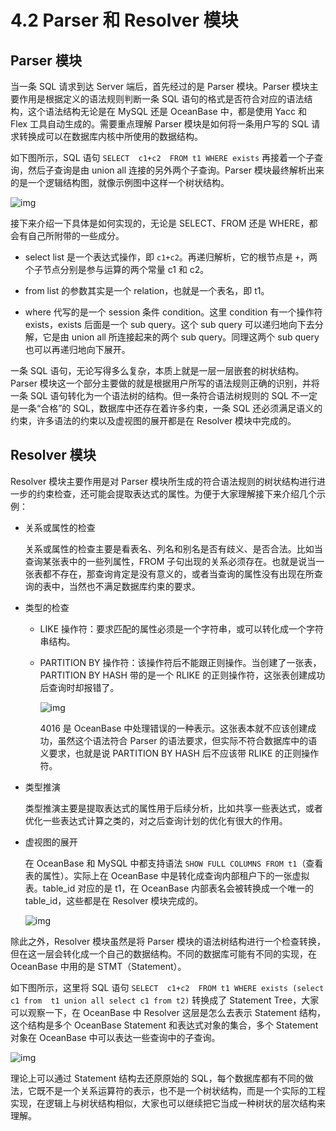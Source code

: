 # 4.2 Parser 和 Resolver 模块

## Parser 模块

当一条 SQL 请求到达 Server 端后，首先经过的是 Parser 模块。Parser 模块主要作用是根据定义的语法规则判断一条 SQL 语句的格式是否符合对应的语法结构，这个语法结构无论是在 MySQL 还是 OceanBase 中，都是使用 Yacc 和 Flex 工具自动生成的。需要重点理解 Parser 模块是如何将一条用户写的 SQL 请求转换成可以在数据库内核中所使用的数据结构。

如下图所示，SQL 语句 `SELECT  c1+c2  FROM t1 WHERE exists` 再接着一个子查询，然后子查询是由 union all 连接的另外两个子查询。Parser 模块最终解析出来的是一个逻辑结构图，就像示例图中这样一个树状结构。

![img](https://obbusiness-private.oss-cn-shanghai.aliyuncs.com/doc/img/kernel-quickstart/V1.0.0/zh-CN/4.sql-engine/3.parser-resolver-01.png)

接下来介绍一下具体是如何实现的，无论是 SELECT、FROM 还是 WHERE，都会有自己所附带的一些成分。

- select list 是一个表达式操作，即 `c1+c2`。再递归解析，它的根节点是 `+`，两个子节点分别是参与运算的两个常量 c1 和 c2。

- from list 的参数其实是一个 relation，也就是一个表名，即 t1。

- where 代写的是一个 session 条件 condition。这里 condition 有一个操作符 exists，exists 后面是一个 sub query。这个 sub query 可以递归地向下去分解，它是由 union all 所连接起来的两个 sub query。同理这两个 sub query 也可以再递归地向下展开。

一条 SQL 语句，无论写得多么复杂，本质上就是一层一层嵌套的树状结构。Parser 模块这一个部分主要做的就是根据用户所写的语法规则正确的识别，并将一条 SQL 语句转化为一个语法树的结构。但一条符合语法树规则的 SQL 不一定是一条“合格”的 SQL，数据库中还存在着许多约束，一条 SQL 还必须满足语义的约束，许多语法的约束以及虚视图的展开都是在 Resolver 模块中完成的。

## Resolver 模块

Resolver 模块主要作用是对 Parser 模块所生成的符合语法规则的树状结构进行进一步的约束检查，还可能会提取表达式的属性。为便于大家理解接下来介绍几个示例：

- 关系或属性的检查

  关系或属性的检查主要是看表名、列名和别名是否有歧义、是否合法。比如当查询某张表中的一些列属性，FROM 子句出现的关系必须存在。也就是说当一张表都不存在，那查询肯定是没有意义的，或者当查询的属性没有出现在所查询的表中，当然也不满足数据库约束的要求。

- 类型的检查

  - LIKE 操作符：要求匹配的属性必须是一个字符串，或可以转化成一个字符串结构。

  - PARTITION BY 操作符：该操作符后不能跟正则操作。当创建了一张表，PARTITION BY HASH 带的是一个 RLIKE 的正则操作符，这张表创建成功后查询时却报错了。

    ![img](https://obbusiness-private.oss-cn-shanghai.aliyuncs.com/doc/img/kernel-quickstart/V1.0.0/zh-CN/4.sql-engine/3.parser-resolver-02.png)

    4016 是 OceanBase 中处理错误的一种表示。这张表本就不应该创建成功，虽然这个语法符合 Parser 的语法要求，但实际不符合数据库中的语义要求，也就是说 PARTITION BY HASH 后不应该带 RLIKE 的正则操作符。

- 类型推演

  类型推演主要是提取表达式的属性用于后续分析，比如共享一些表达式，或者优化一些表达式计算之类的，对之后查询计划的优化有很大的作用。

- 虚视图的展开

  在 OceanBase 和 MySQL 中都支持语法 `SHOW FULL COLUMNS FROM t1`（查看表的属性）。实际上在 OceanBase 中是转化成查询内部租户下的一张虚拟表。table_id 对应的是 t1，在 OceanBase 内部表名会被转换成一个唯一的 table_id，这些都是在 Resolver 模块完成的。

  ![img](https://obbusiness-private.oss-cn-shanghai.aliyuncs.com/doc/img/kernel-quickstart/V1.0.0/zh-CN/4.sql-engine/3.parser-resolver-03.png)

除此之外，Resolver 模块虽然是将 Parser 模块的语法树结构进行一个检查转换，但在这一层会转化成一个自己的数据结构。不同的数据库可能有不同的实现，在 OceanBase 中用的是 STMT（Statement）。

如下图所示，这里将 SQL 语句 `SELECT  c1+c2  FROM t1 WHERE exists (select c1 from  t1 union all select c1 from t2)` 转换成了 Statement Tree，大家可以观察一下，在 OceanBase 中 Resolver 这层是怎么去表示 Statement 结构，这个结构是多个 OceanBase Statement 和表达式对象的集合，多个 Statement 对象在 OceanBase 中可以表达一些查询中的子查询。

![img](https://obbusiness-private.oss-cn-shanghai.aliyuncs.com/doc/img/kernel-quickstart/V1.0.0/zh-CN/4.sql-engine/3.parser-resolver-04.png)

理论上可以通过 Statement 结构去还原原始的 SQL，每个数据库都有不同的做法，它既不是一个关系运算符的表示，也不是一个树状结构，而是一个实际的工程实现，在逻辑上与树状结构相似，大家也可以继续把它当成一种树状的层次结构来理解。
